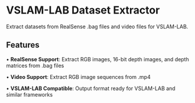 # VSLAM-LAB Dataset Extractor

Extract datasets from RealSense .bag files and video files for VSLAM-LAB.

## Features

• **RealSense Support**: Extract RGB images, 16-bit depth images, and depth matrices from .bag files

• **Video Support**: Extract RGB image sequences from .mp4

• **VSLAM-LAB Compatible**: Output format ready for VSLAM-LAB and similar frameworks

